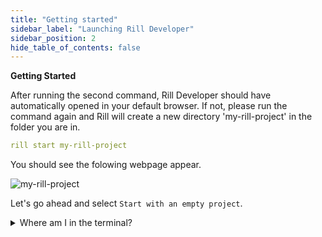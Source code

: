 ```yaml
---
title: "Getting started"
sidebar_label: "Launching Rill Developer"
sidebar_position: 2
hide_table_of_contents: false
---
```



**Getting Started**

After running the second command, Rill Developer should have automatically opened in your default browser. If not, please run the command again and Rill will create a new directory 'my-rill-project' in the folder you are in.


```yaml
rill start my-rill-project
```

You should see the folowing webpage appear. 

![my-rill-project](/img/tutorials/101/new-rill-project.png)
<br />

Let's go ahead and select `Start with an empty project`.

<details>
  <summary>Where am I in the terminal?</summary>
  
    Yyou can use the `pwd` command to see which directory in the terminal you are. <br />
    If this is not where you'd like to make the directory use the `cd` command to change directories.

</details>